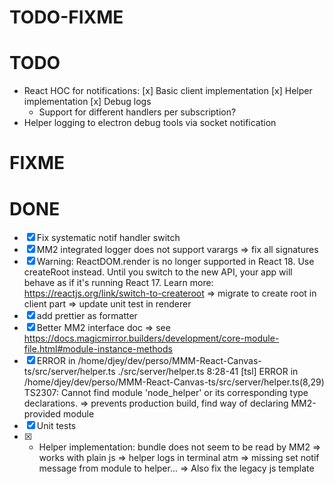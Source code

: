 TODO-FIXME
==========

# TODO
- React HOC for notifications:
  [x] Basic client implementation
  [x] Helper implementation
  [x] Debug logs
  - Support for different handlers per subscription?
- Helper logging to electron debug tools via socket notification

# FIXME

# DONE
- [x] Fix systematic notif handler switch
- [x] MM2 integrated logger does not support varargs
  => fix all signatures
- [x] Warning: ReactDOM.render is no longer supported in React 18. Use createRoot instead. Until you switch to the new API, your app will behave as if it's running React 17. Learn more: https://reactjs.org/link/switch-to-createroot
  => migrate to create root in client part
  => update unit test in renderer
- [x] add prettier as formatter
- [x] Better MM2 interface doc
  => see https://docs.magicmirror.builders/development/core-module-file.html#module-instance-methods
- [x] ERROR in /home/djey/dev/perso/MMM-React-Canvas-ts/src/server/helper.ts
./src/server/helper.ts 8:28-41
[tsl] ERROR in /home/djey/dev/perso/MMM-React-Canvas-ts/src/server/helper.ts(8,29)
      TS2307: Cannot find module 'node_helper' or its corresponding type declarations.
  => prevents production build, find way of declaring MM2-provided module
- [x] Unit tests
- [x] - Helper implementation: bundle does not seem to be read by MM2
  => works with plain js
  => helper logs in terminal atm
  => missing set notif message from module to helper...
    => Also fix the legacy js template
